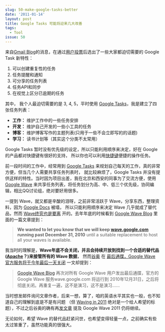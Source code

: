 ```yaml
---
slug: 50-make-google-tasks-better
date: '2011-01-14'
layout: post
title: Google Tasks 可能将迎来几大改善
tags:
  - Tool
issue: 50
---
```


来自[Gmail Blog][1]的消息，在通过[用户投票][2]后选出了一些大家都迫切需要的 Google Task 新特性：

 1. 可以创建重复性的任务
 2. 任务提醒和通知
 3. 可分享的任务列表
 4. 任务API和同步
 5. 在视觉上区分已逾期的任务

其中， 我个人最迫切需要的是 3, 4, 5，平时使用 [Google Tasks][gt]，我是建立了四张任务列表：

 * **工作：** 维护工作中的一些任务安排
 * **开发：** 维护自己开发的一些小工具的任务
 * **博客：** 维护博客写作的主题列表(只用于一些不会立即写的的话题)
 * **学习：** 读书计划等（其实这个分类不太常用）

Google Tasks 暂时没有优先级的设定，所以只能利用顺序来决定，好在 Google 的产品都对快捷键有很好的支持，
所以你也可以利用[快捷键][3]便捷的操作任务。

前一段时间的工作中，经常用到 [Google Tasks][gt] 来规划自己每天的工作，真的非常方便，但当几个人需要共享任务列表时，
就比较麻烦了，Google Tasks 并没有提供这样的特性。当时因为项目出差，我在北京和西安的同事为了交流方便，使用 
[Google Wave][gw] 来共享任务列表，将任务划分为高、中、低三个优先级，协同编辑，相比QQ讨论组，绝对要好用很多。

一提到 Wave，就又都是辛酸的泪呀，之前非常活跃于 Wave，分享东西，整理资料，因为 [Google Docs][gd] 被墙，
所以只能利用顺序来决定 Wave 几乎就成了替代品，然而 [Wave终究也是要离][4] 开的。去年年底的时候看到 
[Google Wave Blog][5] 里面的一篇文章提到：

> **We wanted to let you know that we will keep [wave.google.com][gw] running past December 31, 2010** until 
> a suitable replacement to host all your waves is available.

我当时的理解是，**Wave年底不会关闭，并且会持续开放到找到一个合适的替代品([Apache][6]？)来接管所有的 Wave 数据**，
然而[谷奥][ga] 在 [最后通牒，Google Wave 官方服务将于今年最后一天关闭][4] 一文却提到：

> [Google Wave Blog][7] 再次对所有 Google Wave 用户发出最后通牒，官方的 Google Wave 服务wave.google.com 将运行到
> 2010年12月31日，之后将彻底关闭。再重复一遍，这不是演习，这不是演习……

当时想发邮件询问文章作者，后来一想，算了，咱的英语水平其实也一般，也不知道自己的理解到底是不是有问题
（但 [Waving in 2011][7] 绝对是一个给人希望的标题），不过之后谷奥的确有再[发文章][8] 提及 Google Wave 2011 仍将继续。

无论如何，希望 Wave 的替代品赶紧问世，也希望变得轻量一点，之前确实有些太过笨重了，虽然功能真的很强大。

[1]: http://gmailblog.blogspot.com "Gmail Blog （墙外）"
[2]: http://gmailblog.blogspot.com/2010/10/help-us-improve-tasks.html "help to make task better"
[3]: http://www.google.com/support/websearch/bin/answer.py?answer=139249&amp;expand=%22canvas%22
[4]: http://www.guao.hk/posts/google-wave-server-will-shuts-down-in-31th-dec.html "最后通牒，Google Wave 官方服务将于今年最后一天关闭"
[5]: http://googlewave.blogspot.com
[6]: http://wiki.apache.org/incubator/WaveProposal "WaveProposal - Incubator Wiki"
[7]: http://googlewave.blogspot.com/2010/12/waving-in-2011.html
[8]: http://www.guao.hk/posts/google-wave-still-alive.html "Google 还是下不了狠心，决定让 Google Wave 再多飞一会"
[gt]: https://mail.google.com/tasks/canvas
[gw]: https://wave.google.com
[gd]: http://docs.google.com
[ga]: http://www.guao.hk/

